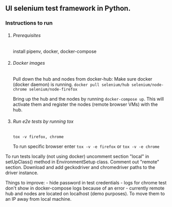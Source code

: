## UI selenium test framework in Python.

### Instructions to run

1. ###### Prerequisites
    
    install pipenv, docker, docker-compose

2. ###### Docker images

    Pull down the hub and nodes from docker-hub:
        Make sure docker (docker daemon) is running.
        `docker pull selenium/hub selenium/node-chrome selenium/node-firefox`

    Bring up the hub and the nodes by running `docker-compose up`.
        This will activate them and register the nodes (remote browser VMs) with the hub.

3. ###### Run e2e tests by running tox
    `tox -v firefox, chrome`

    To run specific browser enter `tox -v -e firefox` or `tox -v -e chrome`
    
To run tests locally (not using docker) uncomment section "local" in setUpClass() method in EnvironmentSetup class.
Comment out "remote" section.
Download and add geckodriver and chromedriver paths to the driver instance. 


Things to improve:
    - hide password in test credentials
    - logs for chrome test don't show in docker-compose logs because of an error
    - currently remote hub and nodes are located on localhost (demo purposes). To move them to an IP away from local machine. 

